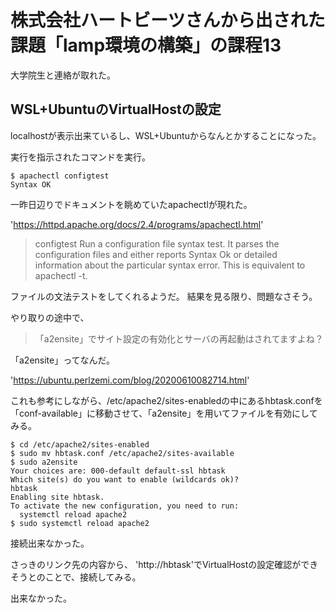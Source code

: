 # 株式会社ハートビーツさんから出された課題「lamp環境の構築」の課程13
大学院生と連絡が取れた。

## WSL+UbuntuのVirtualHostの設定
localhostが表示出来ているし、WSL+Ubuntuからなんとかすることになった。

実行を指示されたコマンドを実行。

```
$ apachectl configtest
Syntax OK
```

一昨日辺りでドキュメントを眺めていたapachectlが現れた。

'https://httpd.apache.org/docs/2.4/programs/apachectl.html'

> configtest
> Run a configuration file syntax test. It parses the configuration files and either reports Syntax Ok or detailed information about the particular syntax error. This is equivalent to apachectl -t.

ファイルの文法テストをしてくれるようだ。
結果を見る限り、問題なさそう。

やり取りの途中で、

> 「a2ensite」でサイト設定の有効化とサーバの再起動はされてますよね？

「a2ensite」ってなんだ。

'https://ubuntu.perlzemi.com/blog/20200610082714.html'

これも参考にしながら、/etc/apache2/sites-enabledの中にあるhbtask.confを
「conf-available」に移動させて、「a2ensite」を用いてファイルを有効にしてみる。

```
$ cd /etc/apache2/sites-enabled
$ sudo mv hbtask.conf /etc/apache2/sites-available
$ sudo a2ensite
Your choices are: 000-default default-ssl hbtask
Which site(s) do you want to enable (wildcards ok)?
hbtask
Enabling site hbtask.
To activate the new configuration, you need to run:
  systemctl reload apache2
$ sudo systemctl reload apache2
```

接続出来なかった。

さっきのリンク先の内容から、
'http://hbtask'でVirtualHostの設定確認ができそうとのことで、接続してみる。

出来なかった。